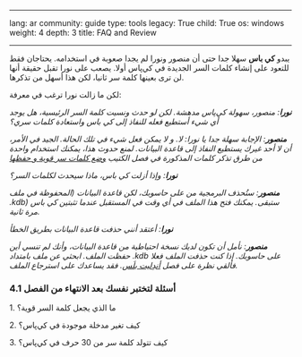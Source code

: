 

---

lang: ar
community: guide
type: tools
legacy: True
child: True
os: windows
weight: 4
depth: 3
title: FAQ and Review

---

<p>يبدو <b>كي‌ باس</b> سهلا جدا حتى أن منصور ونورا لم يجدا صعوبة في استخدامه. يحتاجان فقط للتعود على إنشاء كلمات السر الجديدة في كي‌پاس أولا. يصعب على نورا تقبل حقيقة أنها لن ترى بعينها كلمة سر ثانيا، لكن هذا أسهل من تذكرها.</p>

<p>لكن ما زالت نورا ترغب في معرفة:</p>

<p><i><b>نورا</b>: منصور، سهولة كي‌پاس مدهشة. لكن لو حدث ونسيت كلمة السر الرئيسية، هل يوجد أي شيء أستطيع فعله للنفاذ إلى كي‌ باس واستعادة كلمات سري؟</i></p>

<p><i><b>منصور</b>: الإجابة سهلة جدا يا نورا: لا. و لا يمكن فعل شيء في تلك الحالة. الجيد في الأمر، أن لا أحد غيرك يستطيع النفاذ إلى قاعدة البيانات. لمنع حدوث هذا، يمكنك استخدام واحدة من طرق تذكر كلمات المذكورة في فصل الكتيب <a href="/chapter_03">وضع كلمات سر قوية و حفظها</a></i></p>

<p><i><b>نورا</b>: وإذا أزلت كي‌ باس، ماذا سيحدث لكلمات السر؟</i></p>

<p><i><b>منصور</b>: ستُحذف البرمجية من على حاسوبك، لكن قاعدة البيانات (المحفوظة في ملف ‪.kdb‬) ستبقى. يمكنك فتح هذا الملف في أي وقت في المستقبل عندما تثبتين كي‌ باس مرة ثانية.</i></p>

<p><i><b>نورا</b>: أعتقد أنني حذفت قاعدة البيانات بطريق الخطأ</i></p>

<p><i><b>منصور</b>: نأمل أن تكون لديك نسخة احتياطية من قاعدة البيانات، وأنك لم تنسي أين حفظت الملف. ابحثي عن ملف بامتداد ‪.kdb‬ على حاسوبك. إذا كنت حذفت الملف فعلا فألقي نظرة على فصل <a href="undeleteplus">أندِليت بلَس</a>. فقد يساعدك على استرجاع الملف.</i></p>

<h3>4.1 أسئلة لتختبر نفسك بعد الانتهاء من الفصل</h3>

<p>1. ما الذي يجعل كلمة السر قوية؟</p>

<p>2. كيف تغير مدخلة موجودة في كي‌پاس؟</p>

<p>3. كيف تتولد كلمة سر من 30 حرف في كي‌پاس؟</p>


